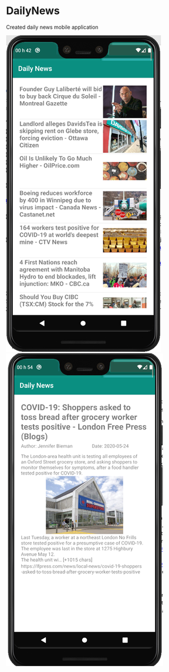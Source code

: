 # DailyNews
<P>Created daily news mobile application</p>

![Screenshot](main.png)
![Screenshot](detail.png)
